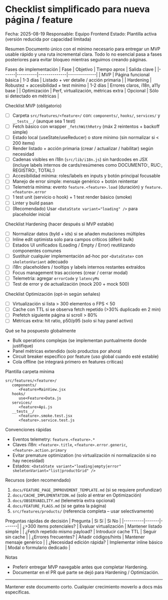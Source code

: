 # Checklist simplificado para nueva página / feature

Fecha: 2025-08-19
Responsable: Equipo Frontend
Estado: Plantilla activa (versión reducida por capacidad limitada)

Resumen
Documento único con el mínimo necesario para entregar un MVP usable rápido y una ruta incremental clara. Todo lo no esencial pasa a fases posteriores para evitar bloqueo mientras seguimos creando páginas.

Fases de implementación
| Fase | Objetivo | Tiempo aprox | Salida clave |
|------|----------|--------------|--------------|
| MVP | Página funcional básica | 1-3 días | Listado + ver detalle / acción primaria |
| Hardening | Robustez + accesibilidad + test mínimo | 1-2 días | Errores claros, i18n, a11y base |
| Optimización | Perf, virtualización, métricas extra | Opcional | Sólo si detectado en métricas |

Checklist MVP (obligatorio)
- [ ] Carpeta `src/features/<feature>/` con: `components/`, `hooks/`, `services/` y `__tests__/` (aunque sea 1 test)
- [ ] Fetch básico con wrapper `_fetchWithRetry` (máx 2 reintentos + backoff simple)
- [ ] Estado local (useState/useReducer) o store mínimo (sin normalizar si < 200 items)
- [ ] Render listado + acción primaria (crear / actualizar / habilitar) según necesidad
- [ ] Cadenas visibles en i18n (`src/lib/i18n.js`) sin hardcodes en JSX (incluye labels internos de cards/resúmenes como DOCUMENTO:, RUC:, REGISTRO:, TOTAL:)
- [ ] Accesibilidad mínima: roles/labels en inputs y botón principal focusable
- [ ] Manejo de error simple: mensaje genérico + botón reintentar
- [ ] Telemetría mínima: evento `feature.<feature>.load` (duración) y `feature.<feature>.error`
- [ ] 1 test unit (servicio o hook) + 1 test render básico (smoke)
- [ ] Linter y build pasan
 - [ ] (Recomendado) Usar `<DataState variant="loading" />` para placeholder inicial

Checklist Hardening (hacer después si MVP estable)
- [ ] Normalizar datos (byId + ids) si se añaden mutaciones múltiples
- [ ] Inline edit optimista solo para campos críticos (diferir bulk)
- [ ] Estados UI unificados (Loading / Empty / Error) reutilizando componentes comunes
 - [ ] Sustituir cualquier implementación ad-hoc por `<DataState>` con `skeletonVariant` adecuado
- [ ] i18n: placeholders / tooltips y labels internos restantes extraídos
- [ ] Focus management tras acciones (crear / cerrar modal)
- [ ] Telemetría: agregar `errorCode` y `latencyMs`
- [ ] Test de error y de actualización (mock 200 + mock 500)

Checklist Optimización (opt-in según señales)
- [ ] Virtualización si lista > 300 elementos o FPS < 50
- [ ] Cache con TTL si se observa fetch repetido (>30% duplicado en 2 min)
- [ ] Prefetch siguiente página si scroll > 80%
- [ ] Métricas extra: hit ratio, p50/p95 (solo si hay panel activo)

Qué se ha pospuesto globalmente
- Bulk operations complejas (se implementan puntualmente donde justifique)
- Panel métricas extendido (solo productos por ahora)
- Circuit breaker específico por feature (uso global cuando esté estable)
- Cola offline (se integrará primero en features críticas)

Plantilla carpeta mínima
```
src/features/<feature>/
   components/
      <Feature>MainView.jsx
   hooks/
      use<Feature>Data.js
   services/
      <feature>Api.js
   __tests__/
      <feature>.smoke.test.jsx
      <feature>.service.test.js
```

Convenciones rápidas
- Eventos telemetry: `feature.<feature>.*`
- Claves i18n: `<feature>.title`, `<feature>.error.generic`, `<feature>.action.primary`
- Evitar premature optimization (no virtualización ni normalización si no hay necesidad)
 - Estados: `<DataState variant="loading|empty|error" skeletonVariant="list|productGrid" />`

Recursos (orden recomendado)
1. `docs/FEATURE_PAGE_IMPROVEMENT_TEMPLATE.md` (si se requiere profundizar)
2. `docs/CACHE_IMPLEMENTATION.md` (solo al entrar en Optimización)
3. `docs/OBSERVABILITY.md` (telemetría extra opcional)
4. `docs/FEATURE_FLAGS.md` (si se gatea la página)
5. `src/features/products/` (referencia completa – usar selectivamente)

Preguntas rápidas de decisión
| Pregunta | Si Sí | Si No |
|----------|-------|-------|
| ¿>300 items potenciales? | Evaluar virtualización | Mantener listado simple |
| ¿Fetch repetido mismo payload? | Introducir cache TTL | Seguir sin cache |
| ¿Errores frecuentes? | Añadir códigos/hints | Mantener mensaje genérico |
| ¿Necesidad edición rápida? | Implementar inline básico | Modal o formulario dedicado |

Notas
- Preferir entregar MVP navegable antes que completar Hardening.
- Documentar en el PR qué parte se dejó para Hardening / Optimización.

---
Mantener este documento corto. Cualquier crecimiento moverlo a docs más específicas.
